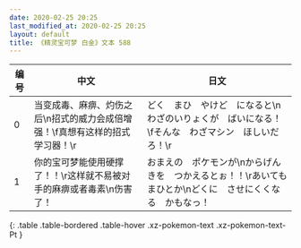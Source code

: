 ```yaml
---
date: 2020-02-25 20:25
last_modified_at: 2020-02-25 20:25
layout: default
title: 《精灵宝可梦 白金》文本 588
---
```

| 编号 | 中文 | 日文 |
| ---- | ---- | ---- |
| 0 | 当变成毒、麻痹、灼伤之后\n招式的威力会成倍增强！\f真想有这样的招式学习器！\r | どく　まひ　やけど　になると\nわざのいりょくが　ばいになる！\fそんな　わざマシン　ほしいだろ！\r |
| 1 | 你的宝可梦能使用硬撑了！！\r这样就不易被对手的麻痹或者毒素\n伤害了！ | おまえの　ポケモンが\nからげんきを　つかえるとぉ！！\rあいても　まひとか\nどくに　させにくくなる　かもなっ！ |
{: .table .table-bordered .table-hover .xz-pokemon-text .xz-pokemon-text-Pt }